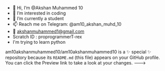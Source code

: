- 👋 Hi, I’m @Akshan Muhammed 10
- 👀 I’m interested in coding
- 🌱 I’m currently a student 
- 📫 Reach me on Telegram: @am10_akshan_muhd_10
- 📧 akshanmuhammed1@gmail.com 
- Scratch ID : proprogrammerT-rex
- I'm trying to learn python



am10akshanmuhammed10/am10akshanmuhammed10 is a ✨ special ✨ repository because its `README.md` (this file) appears on your GitHub profile.
You can click the Preview link to take a look at your changes.
--->
